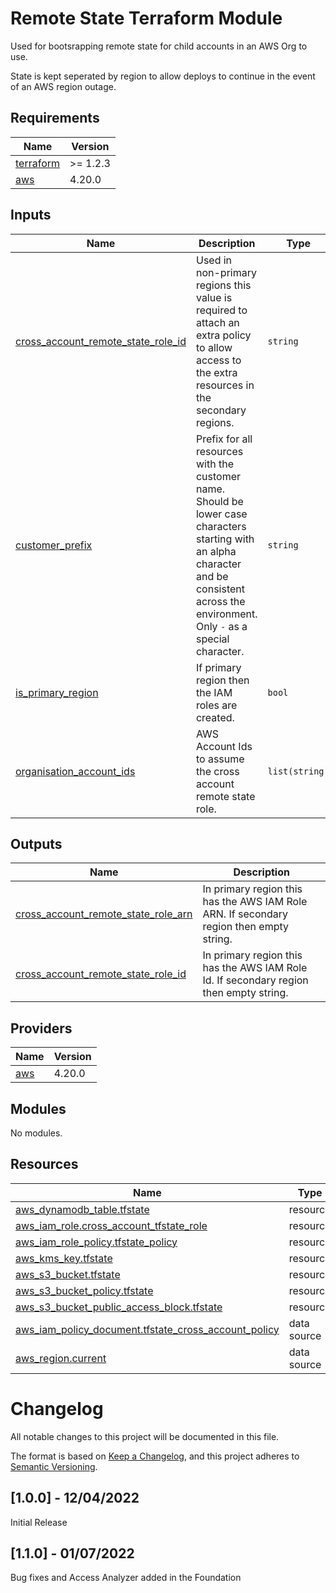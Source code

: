 
# Remote State Terraform Module
Used for bootsrapping remote state for child accounts in an AWS Org to use.

State is kept seperated by region to allow deploys to continue in the event of an AWS region outage.
## Requirements

| Name | Version |
|------|---------|
| <a name="requirement_terraform"></a> [terraform](#requirement\_terraform) | >= 1.2.3 |
| <a name="requirement_aws"></a> [aws](#requirement\_aws) | 4.20.0 |
## Inputs

| Name | Description | Type | Default | Required |
|------|-------------|------|---------|:--------:|
| <a name="input_cross_account_remote_state_role_id"></a> [cross\_account\_remote\_state\_role\_id](#input\_cross\_account\_remote\_state\_role\_id) | Used in non-primary regions this value is required to attach an extra policy to allow access to the extra resources in the secondary regions. | `string` | `""` | no |
| <a name="input_customer_prefix"></a> [customer\_prefix](#input\_customer\_prefix) | Prefix for all resources with the customer name. Should be lower case characters starting with an alpha character and be consistent across the environment. Only `-` as a special character. | `string` | n/a | yes |
| <a name="input_is_primary_region"></a> [is\_primary\_region](#input\_is\_primary\_region) | If primary region then the IAM roles are created. | `bool` | `false` | no |
| <a name="input_organisation_account_ids"></a> [organisation\_account\_ids](#input\_organisation\_account\_ids) | AWS Account Ids to assume the cross account remote state role. | `list(string)` | `[]` | no |
## Outputs

| Name | Description |
|------|-------------|
| <a name="output_cross_account_remote_state_role_arn"></a> [cross\_account\_remote\_state\_role\_arn](#output\_cross\_account\_remote\_state\_role\_arn) | In primary region this has the AWS IAM Role ARN. If secondary region then empty string. |
| <a name="output_cross_account_remote_state_role_id"></a> [cross\_account\_remote\_state\_role\_id](#output\_cross\_account\_remote\_state\_role\_id) | In primary region this has the AWS IAM Role Id. If secondary region then empty string. |
## Providers

| Name | Version |
|------|---------|
| <a name="provider_aws"></a> [aws](#provider\_aws) | 4.20.0 |
## Modules

No modules.
## Resources

| Name | Type |
|------|------|
| [aws_dynamodb_table.tfstate](https://registry.terraform.io/providers/hashicorp/aws/4.20.0/docs/resources/dynamodb_table) | resource |
| [aws_iam_role.cross_account_tfstate_role](https://registry.terraform.io/providers/hashicorp/aws/4.20.0/docs/resources/iam_role) | resource |
| [aws_iam_role_policy.tfstate_policy](https://registry.terraform.io/providers/hashicorp/aws/4.20.0/docs/resources/iam_role_policy) | resource |
| [aws_kms_key.tfstate](https://registry.terraform.io/providers/hashicorp/aws/4.20.0/docs/resources/kms_key) | resource |
| [aws_s3_bucket.tfstate](https://registry.terraform.io/providers/hashicorp/aws/4.20.0/docs/resources/s3_bucket) | resource |
| [aws_s3_bucket_policy.tfstate](https://registry.terraform.io/providers/hashicorp/aws/4.20.0/docs/resources/s3_bucket_policy) | resource |
| [aws_s3_bucket_public_access_block.tfstate](https://registry.terraform.io/providers/hashicorp/aws/4.20.0/docs/resources/s3_bucket_public_access_block) | resource |
| [aws_iam_policy_document.tfstate_cross_account_policy](https://registry.terraform.io/providers/hashicorp/aws/4.20.0/docs/data-sources/iam_policy_document) | data source |
| [aws_region.current](https://registry.terraform.io/providers/hashicorp/aws/4.20.0/docs/data-sources/region) | data source |
# Changelog
All notable changes to this project will be documented in this file.

The format is based on [Keep a Changelog](https://keepachangelog.com/en/1.0.0/),
and this project adheres to [Semantic Versioning](https://semver.org/spec/v2.0.0.html).

## [1.0.0] - 12/04/2022
Initial Release

## [1.1.0] - 01/07/2022
Bug fixes and Access Analyzer added in the Foundation

